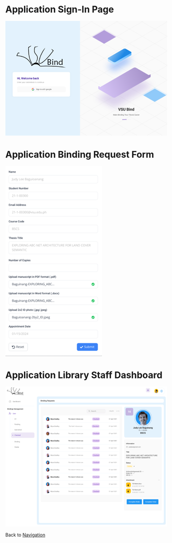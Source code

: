 # Application Sign-In Page  
![InterfacePicture1](https://github.com/janetub/ViscanScript/blob/main/Design%20Specification/InterfaceImages/sign-in.png)
# Application Binding Request Form
![InterfacePicture1](https://github.com/janetub/ViscanScript/blob/main/Design%20Specification/InterfaceImages/binding-request-form.png)
# Application Library Staff Dashboard
![InterfacePicture2](https://github.com/janetub/ViscanScript/blob/main/Design%20Specification/InterfaceImages/library-staff-dashboard.png)

Back to [Navigation](https://github.com/janetub/ViscanScript/blob/main/Design%20Specification/ViscanScript.md)
